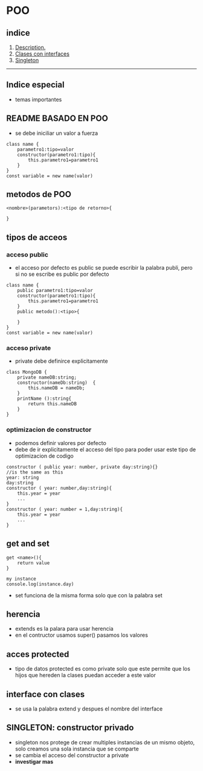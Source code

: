 # POO
## indice
1. [ Description. ](#desc)
2. [ Clases con interfaces ](#POO_INTERFACES)
3. [ Singleton ](#SINGLETON)

***
## Indice especial
- temas importantes
## README BASADO EN POO
- se debe iniciliar un valor a fuerza
```
class name {
    parametro1:tipo=valor
    constructor(parametro1:tipo){
        this.parametro1=parametro1
    }
}
const variable = new name(valor)
```

## metodos de POO

<a name="desc"></a>

```
<nombre>(parametors):<tipo de retorno>{

}
```
## tipos de acceos
### acceso public
- el acceso por defecto es public se puede escribir la palabra publi, pero si no se escribe es public por defecto
```
class name {
    public parametro1:tipo=valor
    constructor(parametro1:tipo){
        this.parametro1=parametro1
    }
    public metodo():<tipo>{

    }
}
const variable = new name(valor)
```
### acceso private
- private debe definirce explicitamente
```
class MongoDB {
    private nameDB:string;
    constructor(nameDb:string)  {
        this.nameDB = nameDb;
    }
    printName ():string{
        return this.nameDB
    }
} 
```
### optimizacion de constructor
- podemos definir valores por defecto
- debe de ir explicitamente el acceso del tipo para poder usar este tipo de optimizacion de codigo
```
constructor ( public year: number, private day:string){}
//is the same as this
year: string
day:string
constructor ( year: number,day:string){
    this.year = year
    ...
}
constructor ( year: number = 1,day:string){
    this.year = year
    ...
}
```
## get and set
```
get <name>(){
    return value
}

my instance
console.log(instance.day)
```

- set funciona de la misma forma solo que con la palabra set

## herencia
- extends es la palara para usar herencia
- en el contructor usamos super() pasamos los valores
## acces protected
- tipo de datos protected es como private solo que este permite que los hijos que hereden la clases puedan acceder a este valor
## interface con clases

<a name="POO_INTERFACES"></a>

- se usa la palabra extend y despues el nombre del interface 

## SINGLETON: constructor privado

<a name="SINGLETON"></a>

- singleton nos protege de crear multiples instancias de un mismo objeto, solo creamos una sola instancia que se comparte
- se cambia el acceso del constructor a private
- **investigar mas**